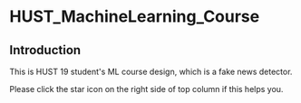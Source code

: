 # HUST_MachineLearning_Course
## Introduction
This is HUST 19 student's ML course design, which is a fake news detector.

Please click the star icon on the right side of top column if this helps you.